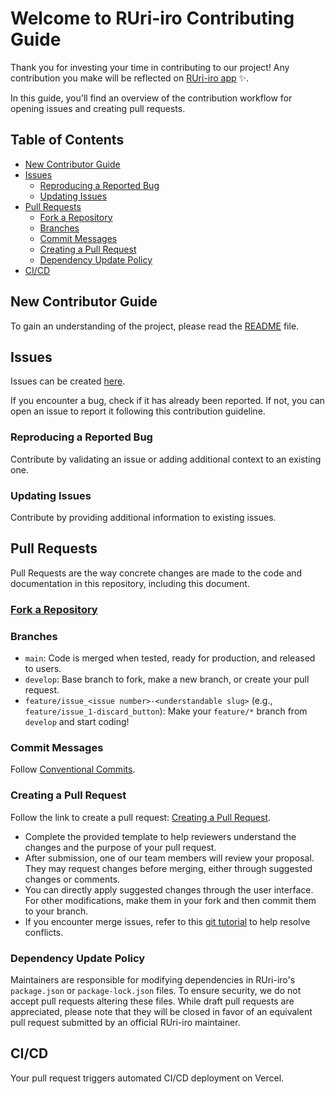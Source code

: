 # Welcome to RUri-iro Contributing Guide <!-- omit in toc -->

Thank you for investing your time in contributing to our project! Any contribution you make will be reflected on [RUri-iro app](https://develop.d1pxjinad17uxp.amplifyapp.com) :sparkles:.

In this guide, you'll find an overview of the contribution workflow for opening issues and creating pull requests.

## Table of Contents<!-- omit in toc -->

- [New Contributor Guide](#new-contributor-guide)
- [Issues](#issues)
  - [Reproducing a Reported Bug](#reproducing-a-reported-bug)
  - [Updating Issues](#updating-issues)
- [Pull Requests](#pull-requests)
  - [Fork a Repository](#fork-a-repository)
  - [Branches](#branches)
  - [Commit Messages](#commit-messages)
  - [Creating a Pull Request](#creating-a-pull-request)
  - [Dependency Update Policy](#dependency-update-policy)
- [CI/CD](#cicd)

## New Contributor Guide

To gain an understanding of the project, please read the [README](../README.md) file.

## Issues

Issues can be created [here](https://github.com/kfs214/ruri-iro/issues/new).

If you encounter a bug, check if it has already been reported. If not, you can open an issue to report it following this contribution guideline.

### Reproducing a Reported Bug

Contribute by validating an issue or adding additional context to an existing one.

### Updating Issues

Contribute by providing additional information to existing issues.

## Pull Requests

Pull Requests are the way concrete changes are made to the code and documentation in this repository, including this document.

### [Fork a Repository](https://docs.github.com/en/pull-requests/collaborating-with-pull-requests/working-with-forks/fork-a-repo)

### Branches

- `main`: Code is merged when tested, ready for production, and released to users.
- `develop`: Base branch to fork, make a new branch, or create your pull request.
- `feature/issue_<issue number>-<understandable slug>` (e.g., `feature/issue_1-discard_button`): Make your `feature/*` branch from `develop` and start coding!

### Commit Messages

Follow [Conventional Commits](https://www.conventionalcommits.org/en/v1.0.0/).

### Creating a Pull Request

Follow the link to create a pull request: [Creating a Pull Request](https://docs.github.com/en/pull-requests/collaborating-with-pull-requests/proposing-changes-to-your-work-with-pull-requests/creating-a-pull-request).

- Complete the provided template to help reviewers understand the changes and the purpose of your pull request.
- After submission, one of our team members will review your proposal. They may request changes before merging, either through suggested changes or comments.
- You can directly apply suggested changes through the user interface. For other modifications, make them in your fork and then commit them to your branch.
- If you encounter merge issues, refer to this [git tutorial](https://github.com/skills/resolve-merge-conflicts) to help resolve conflicts.

### Dependency Update Policy

Maintainers are responsible for modifying dependencies in RUri-iro's `package.json` or `package-lock.json` files. To ensure security, we do not accept pull requests altering these files. While draft pull requests are appreciated, please note that they will be closed in favor of an equivalent pull request submitted by an official RUri-iro maintainer.

## CI/CD

Your pull request triggers automated CI/CD deployment on Vercel.
